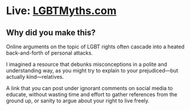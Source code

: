 # Live: [LGBTMyths.com](https://lgbtmyths.com/)


## Why did you make this?

Online arguments on the topic of LGBT rights often cascade into a heated back-and-forth of personal attacks.

I imagined a resource that debunks misconceptions in a polite and understanding way, as you might try to explain to your prejudiced—but actually kind—relatives.

A link that you can post under ignorant comments on social media to educate, without wasting time and effort to gather references from the ground up, or sanity to argue about your right to live freely.